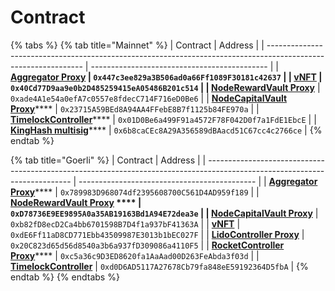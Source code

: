 # Contract

{% tabs %}
{% tab title="Mainnet" %}
| Contract                                                                                                       | Address                                      |
| -------------------------------------------------------------------------------------------------------------- | -------------------------------------------- |
| ****[**Aggregator Proxy**](https://etherscan.io/address/0x447c3ee829a3B506ad0a66Ff1089F30181c42637#code)       | `0x447c3ee829a3B506ad0a66Ff1089F30181c42637` |
| ****[**vNFT**](https://etherscan.io/address/0x40Cd77D9aa9e0b2D485259415eA05486B201c514#code)****               | `0x40Cd77D9aa9e0b2D485259415eA05486B201c514` |
| [**NodeRewardVault Proxy**](https://etherscan.io/address/0xade4A1e54a0efA7c0557e8fdecC714F716eD0Be6#code)****  | `0xade4A1e54a0efA7c0557e8fdecC714F716eD0Be6` |
| [**NodeCapitalVault Proxy**](https://etherscan.io/address/0x23715A59BEd8A94AA4FFebE8B7f1125b84FE970a#code)**** | `0x23715A59BEd8A94AA4FFebE8B7f1125b84FE970a` |
| [**TimelockController**](https://etherscan.io/address/0x01D0Be6a499F91a4572F78F042D0f7a1FdE1EbcE#code)****     | `0x01D0Be6a499F91a4572F78F042D0f7a1FdE1EbcE` |
| [**KingHash multisig**](https://etherscan.io/address/0x6b8caCEc8A29A356589dBAacd51C67cc4c2766ce#code)****      | `0x6b8caCEc8A29A356589dBAacd51C67cc4c2766ce` |
{% endtab %}

{% tab title="Goerli" %}
| Contract                                                                                                                   | Address                                      |
| -------------------------------------------------------------------------------------------------------------------------- | -------------------------------------------- |
| [**Aggregator Proxy**](https://goerli.etherscan.io/address/0x789983D968074df2395608700C561D4AD959f189#code)****            | `0x789983D968074df2395608700C561D4AD959f189` |
| ****[**NodeRewardVault Proxy**](https://goerli.etherscan.io/address/0xD78736E9EE9895A0a35AB19163Bd1A94E72dea3e#code) ****  | `0xD78736E9EE9895A0a35AB19163Bd1A94E72dea3e` |
| [**NodeCapitalVault Proxy**](https://goerli.etherscan.io/address/0xb82fD8ecD2Ca4bb6701598B7D4f1a937bF41363A#code)****      | `0xb82fD8ecD2Ca4bb6701598B7D4f1a937bF41363A` |
| ****[**vNFT**](https://goerli.etherscan.io/address/0xdE6Ff11aD8CD771Ebb43509987E3013b1bEC027F#code)****                    | `0xdE6Ff11aD8CD771Ebb43509987E3013b1bEC027F` |
| ****[**LidoController Proxy**](https://goerli.etherscan.io/address/0x20C823d65d56d8540a3b6a937fD309086a4110F5#code)****    | `0x20C823d65d56d8540a3b6a937fD309086a4110F5` |
| [**RocketController Proxy**](https://goerli.etherscan.io/address/0xc5a36c9D3ED8620fa1AaAad00D263FeAbda3f03d#code)****      | `0xc5a36c9D3ED8620fa1AaAad00D263FeAbda3f03d` |
| ****[**TimelockController**](https://goerli.etherscan.io/address/0xd0D6AD5117A27678Cb79fa848eE59192364D5fbA#code)****      | `0xd0D6AD5117A27678Cb79fa848eE59192364D5fbA` |
{% endtab %}
{% endtabs %}
